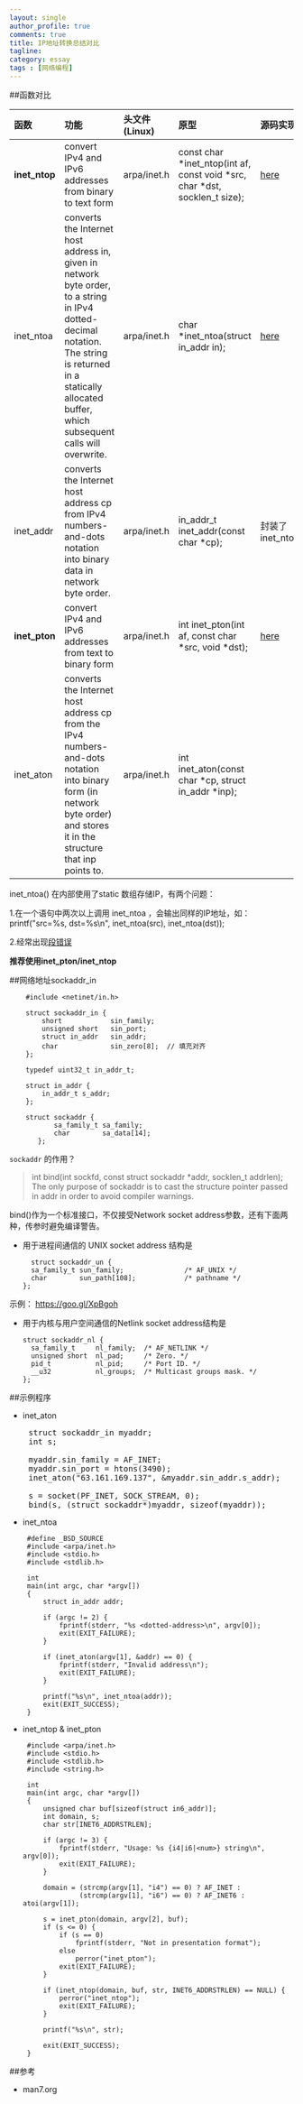 ```yaml
---
layout: single
author_profile: true
comments: true
title: IP地址转换总结对比
tagline: 
category: essay
tags : [网络编程]
---
```


##函数对比

|	 函数	|	功能	|	头文件(Linux)	|	原型	|	源码实现	|
|:----|:----|:----|:----|:----|
|	**inet_ntop**	|	convert IPv4 and IPv6 addresses from binary to text form	|	arpa/inet.h		|	const char *inet_ntop(int af, const void *src, char *dst, socklen_t size); | [here](http://www.opensource.apple.com/source/xnu/xnu-1456.1.26/bsd/libkern/inet_ntop.c)	|
|	inet_ntoa	|	converts the Internet host address in, given in network byte order, to a string in IPv4 dotted-decimal notation. The string is returned in a statically allocated buffer, which subsequent calls will overwrite. |	arpa/inet.h		|	char *inet_ntoa(struct in_addr in);	|	[here](http://www.opensource.apple.com/source/Libc/Libc-167/net.subproj/inet_ntoa.c) |
|	inet_addr	|	converts the Internet host address cp from IPv4 numbers-and-dots notation into binary data in network byte order.	|	arpa/inet.h		|	in_addr_t inet_addr(const char *cp);	|	封装了inet_ntoa	|
|	**inet_pton** 	|	convert IPv4 and IPv6 addresses from text to binary form	|	arpa/inet.h		|	int inet_pton(int af, const char *src, void *dst); |	[here](http://www.opensource.apple.com/source/curl/curl-57/curl/lib/inet_pton.c)	|
|	inet_aton	|	converts the Internet host address cp from the IPv4 numbers-and-dots notation into binary form (in network byte order) and stores it in the structure that inp points to. 	|	arpa/inet.h		|	 int inet_aton(const char *cp, struct in_addr *inp);		|	|


inet_ntoa()	在内部使用了static 数组存储IP，有两个问题：

1.在一个语句中两次以上调用 inet_ntoa ，会输出同样的IP地址，如：
	printf("src=%s, dst=%s\n", inet_ntoa(src), inet_ntoa(dst));
	
2.经常出现[段错误](http://stackoverflow.com/questions/15635803/segmentation-fault-for-inet-ntoa) 

**推荐使用inet_pton/inet_ntop**

##网络地址sockaddr_in

		#include <netinet/in.h>
		   
		struct sockaddr_in {
			short            sin_family;   	
			unsigned short   sin_port; 	
			struct in_addr   sin_addr;     	
			char             sin_zero[8];  // 填充对齐
		};
		
		typedef uint32_t in_addr_t;

        struct in_addr {
            in_addr_t s_addr;
        };

		struct sockaddr {
               sa_family_t sa_family;
               char        sa_data[14];
           };

`sockaddr` 的作用？

>  int bind(int sockfd, const struct sockaddr *addr, socklen_t addrlen);  
	The only purpose of sockaddr is to cast the structure pointer passed in addr in order to avoid compiler warnings. 

bind()作为一个标准接口，不仅接受Network socket address参数，还有下面两种，传参时避免编译警告。
		   
- 用于进程间通信的 UNIX socket address 结构是


  		struct sockaddr_un {
        sa_family_t sun_family;               /* AF_UNIX */
        char        sun_path[108];            /* pathname */
      };
		
		
示例： https://goo.gl/XpBgoh
		
- 用于内核与用户空间通信的Netlink socket address结构是

      struct sockaddr_nl {
        sa_family_t     nl_family;  /* AF_NETLINK */
        unsigned short  nl_pad;     /* Zero. */
        pid_t           nl_pid;     /* Port ID. */
        __u32           nl_groups;  /* Multicast groups mask. */
      };

##示例程序

- inet_aton

<pre>
    struct sockaddr_in myaddr;
    int s;
    
    myaddr.sin_family = AF_INET;
    myaddr.sin_port = htons(3490);
    inet_aton("63.161.169.137", &myaddr.sin_addr.s_addr);
    
    s = socket(PF_INET, SOCK_STREAM, 0);
    bind(s, (struct sockaddr*)myaddr, sizeof(myaddr));
</pre>

- inet_ntoa


       #define _BSD_SOURCE
       #include <arpa/inet.h>
       #include <stdio.h>
       #include <stdlib.h>

       int
       main(int argc, char *argv[])
       {
           struct in_addr addr;

           if (argc != 2) {
               fprintf(stderr, "%s <dotted-address>\n", argv[0]);
               exit(EXIT_FAILURE);
           }

           if (inet_aton(argv[1], &addr) == 0) {
               fprintf(stderr, "Invalid address\n");
               exit(EXIT_FAILURE);
           }

           printf("%s\n", inet_ntoa(addr));
           exit(EXIT_SUCCESS);
       }



- inet_ntop & inet_pton


       #include <arpa/inet.h>
       #include <stdio.h>
       #include <stdlib.h>
       #include <string.h>

       int
       main(int argc, char *argv[])
       {
           unsigned char buf[sizeof(struct in6_addr)];
           int domain, s;
           char str[INET6_ADDRSTRLEN];

           if (argc != 3) {
               fprintf(stderr, "Usage: %s {i4|i6|<num>} string\n", argv[0]);
               exit(EXIT_FAILURE);
           }

           domain = (strcmp(argv[1], "i4") == 0) ? AF_INET :
                    (strcmp(argv[1], "i6") == 0) ? AF_INET6 : atoi(argv[1]);

           s = inet_pton(domain, argv[2], buf);
           if (s <= 0) {
               if (s == 0)
                   fprintf(stderr, "Not in presentation format");
               else
                   perror("inet_pton");
               exit(EXIT_FAILURE);
           }

           if (inet_ntop(domain, buf, str, INET6_ADDRSTRLEN) == NULL) {
               perror("inet_ntop");
               exit(EXIT_FAILURE);
           }

           printf("%s\n", str);

           exit(EXIT_SUCCESS);
       }
	   

##参考

- man7.org
